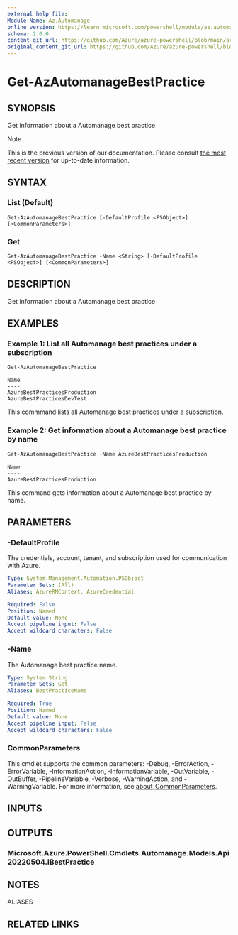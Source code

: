 ```yaml
---
external help file:
Module Name: Az.Automanage
online version: https://learn.microsoft.com/powershell/module/az.automanage/get-azautomanagebestpractice
schema: 2.0.0
content_git_url: https://github.com/Azure/azure-powershell/blob/main/src/Automanage/help/Get-AzAutomanageBestPractice.md
original_content_git_url: https://github.com/Azure/azure-powershell/blob/main/src/Automanage/help/Get-AzAutomanageBestPractice.md
---
```


# Get-AzAutomanageBestPractice

## SYNOPSIS
Get information about a Automanage best practice

> [!NOTE]
>This is the previous version of our documentation. Please consult [the most recent version](/powershell/module/az.automanage/get-azautomanagebestpractice) for up-to-date information.

## SYNTAX

### List (Default)
```
Get-AzAutomanageBestPractice [-DefaultProfile <PSObject>] [<CommonParameters>]
```

### Get
```
Get-AzAutomanageBestPractice -Name <String> [-DefaultProfile <PSObject>] [<CommonParameters>]
```

## DESCRIPTION
Get information about a Automanage best practice

## EXAMPLES

### Example 1: List all Automanage best practices under a subscription
```powershell
Get-AzAutomanageBestPractice
```

```output
Name
----
AzureBestPracticesProduction
AzureBestPracticesDevTest
```

This commmand lists all Automanage best practices under a subscription.

### Example 2: Get information about a Automanage best practice by name
```powershell
Get-AzAutomanageBestPractice -Name AzureBestPracticesProduction
```

```output
Name
----
AzureBestPracticesProduction
```

This command gets information about a Automanage best practice by name.

## PARAMETERS

### -DefaultProfile
The credentials, account, tenant, and subscription used for communication with Azure.

```yaml
Type: System.Management.Automation.PSObject
Parameter Sets: (All)
Aliases: AzureRMContext, AzureCredential

Required: False
Position: Named
Default value: None
Accept pipeline input: False
Accept wildcard characters: False
```

### -Name
The Automanage best practice name.

```yaml
Type: System.String
Parameter Sets: Get
Aliases: BestPracticeName

Required: True
Position: Named
Default value: None
Accept pipeline input: False
Accept wildcard characters: False
```

### CommonParameters
This cmdlet supports the common parameters: -Debug, -ErrorAction, -ErrorVariable, -InformationAction, -InformationVariable, -OutVariable, -OutBuffer, -PipelineVariable, -Verbose, -WarningAction, and -WarningVariable. For more information, see [about_CommonParameters](http://go.microsoft.com/fwlink/?LinkID=113216).

## INPUTS

## OUTPUTS

### Microsoft.Azure.PowerShell.Cmdlets.Automanage.Models.Api20220504.IBestPractice

## NOTES

ALIASES

## RELATED LINKS

